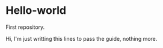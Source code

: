 # Hello-world
First repository.

Hi, 
I'm just writting this lines to pass the guide, nothing more.
